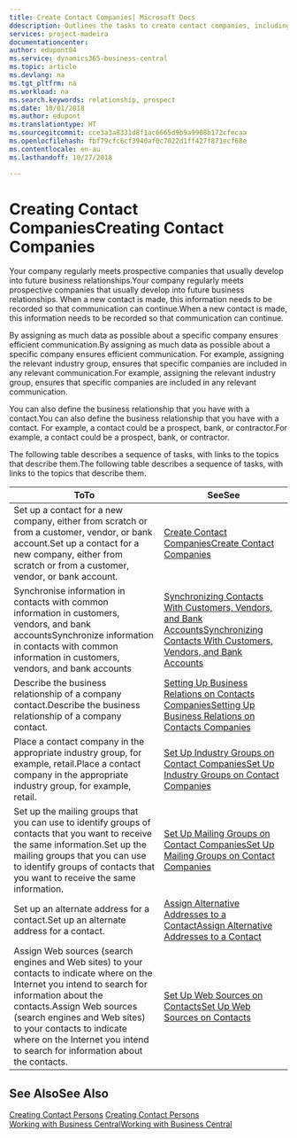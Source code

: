 ```yaml
---
title: Create Contact Companies| Microsoft Docs
ddescription: Outlines the tasks to create contact companies, including assigning relevant data about prospects and defining the business relationships you have with companies.
services: project-madeira
documentationcenter: 
author: edupont04
ms.service: dynamics365-business-central
ms.topic: article
ms.devlang: na
ms.tgt_pltfrm: na
ms.workload: na
ms.search.keywords: relationship, prospect
ms.date: 10/01/2018
ms.author: edupont
ms.translationtype: HT
ms.sourcegitcommit: cce3a3a8331d8f1ac6665d9b9a9908b172cfecaa
ms.openlocfilehash: fbf79cfc6cf3940af0c7022d1ff427f871ecf68e
ms.contentlocale: en-au
ms.lasthandoff: 10/27/2018

---
```

# <a name="creating-contact-companies"></a><span data-ttu-id="79a94-102">Creating Contact Companies</span><span class="sxs-lookup"><span data-stu-id="79a94-102">Creating Contact Companies</span></span>
<span data-ttu-id="79a94-103">Your company regularly meets prospective companies that usually develop into future business relationships.</span><span class="sxs-lookup"><span data-stu-id="79a94-103">Your company regularly meets prospective companies that usually develop into future business relationships.</span></span> <span data-ttu-id="79a94-104">When a new contact is made, this information needs to be recorded so that communication can continue.</span><span class="sxs-lookup"><span data-stu-id="79a94-104">When a new contact is made, this information needs to be recorded so that communication can continue.</span></span>

<span data-ttu-id="79a94-105">By assigning as much data as possible about a specific company ensures efficient communication.</span><span class="sxs-lookup"><span data-stu-id="79a94-105">By assigning as much data as possible about a specific company ensures efficient communication.</span></span> <span data-ttu-id="79a94-106">For example, assigning the relevant industry group, ensures that specific companies are included in any relevant communication.</span><span class="sxs-lookup"><span data-stu-id="79a94-106">For example, assigning the relevant industry group, ensures that specific companies are included in any relevant communication.</span></span>

<span data-ttu-id="79a94-107">You can also define the business relationship that you have with a contact.</span><span class="sxs-lookup"><span data-stu-id="79a94-107">You can also define the business relationship that you have with a contact.</span></span> <span data-ttu-id="79a94-108">For example, a contact could be a prospect, bank, or contractor.</span><span class="sxs-lookup"><span data-stu-id="79a94-108">For example, a contact could be a prospect, bank, or contractor.</span></span>

<span data-ttu-id="79a94-109">The following table describes a sequence of tasks, with links to the topics that describe them.</span><span class="sxs-lookup"><span data-stu-id="79a94-109">The following table describes a sequence of tasks, with links to the topics that describe them.</span></span>

| <span data-ttu-id="79a94-110">To</span><span class="sxs-lookup"><span data-stu-id="79a94-110">To</span></span> | <span data-ttu-id="79a94-111">See</span><span class="sxs-lookup"><span data-stu-id="79a94-111">See</span></span> |
| --- | --- |
| <span data-ttu-id="79a94-112">Set up a contact for a new company, either from scratch or from a customer, vendor, or bank account.</span><span class="sxs-lookup"><span data-stu-id="79a94-112">Set up a contact for a new company, either from scratch or from a customer, vendor, or bank account.</span></span> |[<span data-ttu-id="79a94-113">Create Contact Companies</span><span class="sxs-lookup"><span data-stu-id="79a94-113">Create Contact Companies</span></span>](marketing-how-create-contact-companies.md) |
| <span data-ttu-id="79a94-114">Synchronise information in contacts with common information in customers, vendors, and bank accounts</span><span class="sxs-lookup"><span data-stu-id="79a94-114">Synchronize information in contacts with common information in customers, vendors, and bank accounts</span></span> |[<span data-ttu-id="79a94-115">Synchronizing Contacts With Customers, Vendors, and Bank Accounts</span><span class="sxs-lookup"><span data-stu-id="79a94-115">Synchronizing Contacts With Customers, Vendors, and Bank Accounts</span></span>](marketing-synchronize-contacts-customers-vendors-bank-accounts.md) |
| <span data-ttu-id="79a94-116">Describe the business relationship of a company contact.</span><span class="sxs-lookup"><span data-stu-id="79a94-116">Describe the business relationship of a company contact.</span></span> |[<span data-ttu-id="79a94-117">Setting Up Business Relations on Contacts Companies</span><span class="sxs-lookup"><span data-stu-id="79a94-117">Setting Up Business Relations on Contacts Companies</span></span>](marketing-business-relations.md) |
| <span data-ttu-id="79a94-118">Place a contact company in the appropriate industry group, for example, retail.</span><span class="sxs-lookup"><span data-stu-id="79a94-118">Place a contact company in the appropriate industry group, for example, retail.</span></span> |[<span data-ttu-id="79a94-119">Set Up Industry Groups on Contact Companies</span><span class="sxs-lookup"><span data-stu-id="79a94-119">Set Up Industry Groups on Contact Companies</span></span>](marketing-industry-groups.md) |
| <span data-ttu-id="79a94-120">Set up the mailing groups that you can use to identify groups of contacts that you want to receive the same information.</span><span class="sxs-lookup"><span data-stu-id="79a94-120">Set up the mailing groups that you can use to identify groups of contacts that you want to receive the same information.</span></span> |[<span data-ttu-id="79a94-121">Set Up Mailing Groups on Contact Companies</span><span class="sxs-lookup"><span data-stu-id="79a94-121">Set Up Mailing Groups on Contact Companies</span></span>](marketing-mailing-groups.md) |
| <span data-ttu-id="79a94-122">Set up an alternate address for a contact.</span><span class="sxs-lookup"><span data-stu-id="79a94-122">Set up an alternate address for a contact.</span></span> |[<span data-ttu-id="79a94-123">Assign Alternative Addresses to a Contact</span><span class="sxs-lookup"><span data-stu-id="79a94-123">Assign Alternative Addresses to a Contact</span></span>](marketing-how-assign-alternate-address.md) |
| <span data-ttu-id="79a94-124">Assign Web sources (search engines and Web sites) to your contacts to indicate where on the Internet you intend to search for information about the contacts.</span><span class="sxs-lookup"><span data-stu-id="79a94-124">Assign Web sources (search engines and Web sites) to your contacts to indicate where on the Internet you intend to search for information about the contacts.</span></span> |[<span data-ttu-id="79a94-125">Set Up Web Sources on Contacts</span><span class="sxs-lookup"><span data-stu-id="79a94-125">Set Up Web Sources on Contacts</span></span>](marketing-web-sources.md) |

## <a name="see-also"></a><span data-ttu-id="79a94-126">See Also</span><span class="sxs-lookup"><span data-stu-id="79a94-126">See Also</span></span>
<span data-ttu-id="79a94-127">[Creating Contact Persons](marketing-create-contact-persons.md) </span><span class="sxs-lookup"><span data-stu-id="79a94-127">[Creating Contact Persons](marketing-create-contact-persons.md) </span></span>  
[<span data-ttu-id="79a94-128">Working with Business Central</span><span class="sxs-lookup"><span data-stu-id="79a94-128">Working with Business Central</span></span>](ui-work-product.md)

